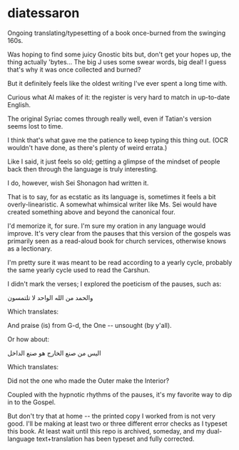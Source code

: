 # diatessaron
Ongoing translating/typesetting of a book once-burned from the swinging 160s.

Was hoping to find some juicy Gnostic bits but, don't get your hopes up, the thing actually 'bytes... The big J uses some swear words, big deal! I guess that's why it was once collected and burned?

But it definitely feels like the oldest writing I've ever spent a long time with.

Curious what AI makes of it: the register is very hard to match in up-to-date English.

The original Syriac comes through really well, even if Tatian's version seems lost to time.

I think that's what gave me the patience to keep typing this thing out. (OCR wouldn't have done, as there's plenty of weird errata.)

Like I said, it just feels so old; getting a glimpse of the mindset of people back then through the language is truly interesting.

I do, however, wish Sei Shonagon had written it.

That is to say, for as ecstatic as its language is, sometimes it feels a bit overly-linearistic. A somewhat whimsical writer like Ms. Sei would have created something above and beyond the canonical four.

I'd memorize it, for sure. I'm sure my oration in any language would improve. It's very clear from the pauses that this version of the gospels was primarily seen as a read-aloud book for church services, otherwise knows as a lectionary.

I'm pretty sure it was meant to be read according to a yearly cycle, probably the same yearly cycle used to read the Carshun.

I didn't mark the verses; I explored the poeticism of the pauses, such as:

والحمد من الله الواحد لا تلتمسون



Which translates:

And praise (is) from G-d, the One -- unsought (by y'all).

Or how about:



اليس من صنع الخارج هو صنع الداخل


Which translates:

Did not the one who made the Outer make the Interior?

Coupled with the hypnotic rhythms of the pauses, it's my favorite way to dip in to the Gospel.

But don't try that at home -- the printed copy I worked from is not very good. I'll be making at least two or three different error checks as I typeset this book. At least wait until this repo is archived, someday, and my dual-language text+translation has been typeset and fully corrected.
